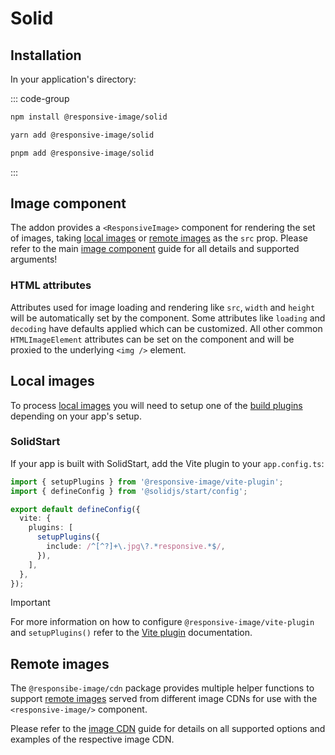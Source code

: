# Solid

## Installation

In your application's directory:

::: code-group

```bash [npm]
npm install @responsive-image/solid
```

```bash [yarn]
yarn add @responsive-image/solid
```

```bash [pnpm]
pnpm add @responsive-image/solid
```

:::

## Image component

The addon provides a `<ResponsiveImage>` component for rendering the set of images, taking [local images](#local-images) or [remote images](#remote-images) as the `src` prop. Please refer to the main [image component](../usage/component.md) guide for all details and supported arguments!

### HTML attributes

Attributes used for image loading and rendering like `src`, `width` and `height` will be automatically set by the component. Some attributes like `loading` and `decoding` have defaults applied which can be customized. All other common `HTMLImageElement` attributes can be set on the component and will be proxied to the underlying `<img />` element.

## Local images

To process [local images](../usage/local-images.md) you will need to setup one of the [build plugins](../build/index.md) depending on your app's setup.

### SolidStart

If your app is built with SolidStart, add the Vite plugin to your `app.config.ts`:

```ts
import { setupPlugins } from '@responsive-image/vite-plugin';
import { defineConfig } from '@solidjs/start/config';

export default defineConfig({
  vite: {
    plugins: [
      setupPlugins({
        include: /^[^?]+\.jpg\?.*responsive.*$/,
      }),
    ],
  },
});
```

> [!IMPORTANT]
> For more information on how to configure `@responsive-image/vite-plugin` and `setupPlugins()` refer to the [Vite plugin](../build/vite.md) documentation.

## Remote images

The `@responsibe-image/cdn` package provides multiple helper functions to support [remote images](../usage/remote-images.md) served from different image CDNs for use with the `<responsive-image/>` component.

Please refer to the [image CDN](../cdn/index.md) guide for details on all supported options and examples of the respective image CDN.
